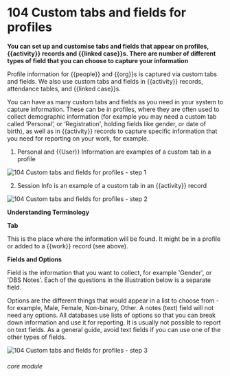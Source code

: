 # 104 Custom tabs and fields for profiles

**You can set up and customise tabs and fields that appear on profiles, {{activity}} records and {{linked case}}s. There are number of different types of field that you can choose to capture your information**

Profile information for {{people}} and {{org}}s is captured via custom tabs and fields. We also use custom tabs and fields in {{activity}} records, attendance tables, and {{linked case}}s.

You can have as many custom tabs and fields as you need in your system to capture information. These can be in profiles, where they are often used to collect demographic information (for example you may need a custom tab called ‘Personal’, or ‘Registration', holding fields like gender, or date of birth), as well as in {{activity}} records to capture specific information that you need for reporting on your work, for example. 

1. Personal and {{User}} Information are examples of a custom tab in a profile

![104 Custom tabs and fields for profiles - step 1](104_Custom_tabs_and_fields_for_profiles_im_1.png)

2. Session Info is an example of a custom tab in an {{activity}} record

![104 Custom tabs and fields for profiles - step 2](104_Custom_tabs_and_fields_for_profiles_im_2.png)


**Understanding Terminology**

**Tab**

This is the place where the information will be found. It might be in a profile or added to a {{work}} record (see above).

**Fields and Options**

Field is the information that you want to collect, for example 'Gender', or 'DBS Notes'. Each of the questions in the illustration below is a separate field.

Options are the different things that would appear in a list to choose from - for example, Male, Female, Non-binary, Other. A notes (text) field will not need any options. All databases use lists of options so that you can break down information and use it for reporting. It is usually not possible to report on text fields.  As a general guide, avoid text fields if you can use one of the other types of fields.

![104 Custom tabs and fields for profiles - step 3](104_Custom_tabs_and_fields_for_profiles_im_3.png)




###### core module
